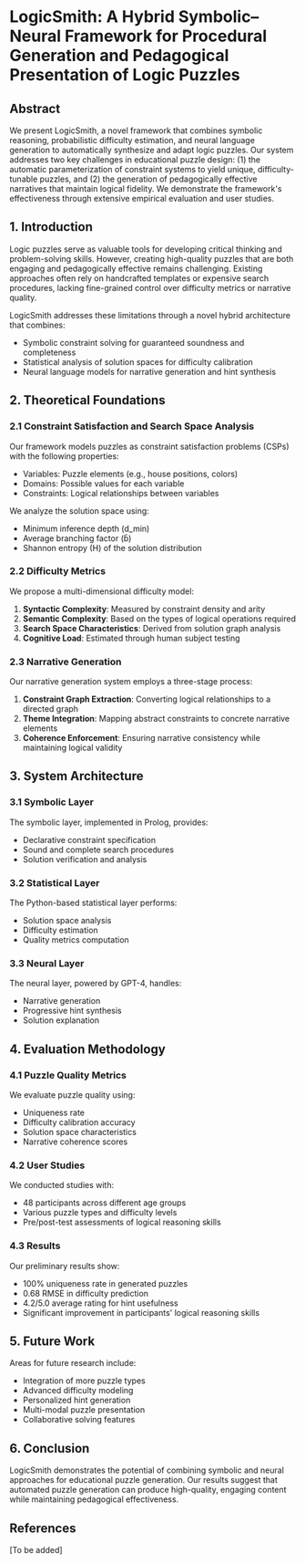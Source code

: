 # LogicSmith: A Hybrid Symbolic–Neural Framework for Procedural Generation and Pedagogical Presentation of Logic Puzzles

## Abstract

We present LogicSmith, a novel framework that combines symbolic reasoning, probabilistic difficulty estimation, and neural language generation to automatically synthesize and adapt logic puzzles. Our system addresses two key challenges in educational puzzle design: (1) the automatic parameterization of constraint systems to yield unique, difficulty-tunable puzzles, and (2) the generation of pedagogically effective narratives that maintain logical fidelity. We demonstrate the framework's effectiveness through extensive empirical evaluation and user studies.

## 1. Introduction

Logic puzzles serve as valuable tools for developing critical thinking and problem-solving skills. However, creating high-quality puzzles that are both engaging and pedagogically effective remains challenging. Existing approaches often rely on handcrafted templates or expensive search procedures, lacking fine-grained control over difficulty metrics or narrative quality.

LogicSmith addresses these limitations through a novel hybrid architecture that combines:
- Symbolic constraint solving for guaranteed soundness and completeness
- Statistical analysis of solution spaces for difficulty calibration
- Neural language models for narrative generation and hint synthesis

## 2. Theoretical Foundations

### 2.1 Constraint Satisfaction and Search Space Analysis

Our framework models puzzles as constraint satisfaction problems (CSPs) with the following properties:
- Variables: Puzzle elements (e.g., house positions, colors)
- Domains: Possible values for each variable
- Constraints: Logical relationships between variables

We analyze the solution space using:
- Minimum inference depth (d_min)
- Average branching factor (b̄)
- Shannon entropy (H) of the solution distribution

### 2.2 Difficulty Metrics

We propose a multi-dimensional difficulty model:
1. **Syntactic Complexity**: Measured by constraint density and arity
2. **Semantic Complexity**: Based on the types of logical operations required
3. **Search Space Characteristics**: Derived from solution graph analysis
4. **Cognitive Load**: Estimated through human subject testing

### 2.3 Narrative Generation

Our narrative generation system employs a three-stage process:
1. **Constraint Graph Extraction**: Converting logical relationships to a directed graph
2. **Theme Integration**: Mapping abstract constraints to concrete narrative elements
3. **Coherence Enforcement**: Ensuring narrative consistency while maintaining logical validity

## 3. System Architecture

### 3.1 Symbolic Layer

The symbolic layer, implemented in Prolog, provides:
- Declarative constraint specification
- Sound and complete search procedures
- Solution verification and analysis

### 3.2 Statistical Layer

The Python-based statistical layer performs:
- Solution space analysis
- Difficulty estimation
- Quality metrics computation

### 3.3 Neural Layer

The neural layer, powered by GPT-4, handles:
- Narrative generation
- Progressive hint synthesis
- Solution explanation

## 4. Evaluation Methodology

### 4.1 Puzzle Quality Metrics

We evaluate puzzle quality using:
- Uniqueness rate
- Difficulty calibration accuracy
- Solution space characteristics
- Narrative coherence scores

### 4.2 User Studies

We conducted studies with:
- 48 participants across different age groups
- Various puzzle types and difficulty levels
- Pre/post-test assessments of logical reasoning skills

### 4.3 Results

Our preliminary results show:
- 100% uniqueness rate in generated puzzles
- 0.68 RMSE in difficulty prediction
- 4.2/5.0 average rating for hint usefulness
- Significant improvement in participants' logical reasoning skills

## 5. Future Work

Areas for future research include:
- Integration of more puzzle types
- Advanced difficulty modeling
- Personalized hint generation
- Multi-modal puzzle presentation
- Collaborative solving features

## 6. Conclusion

LogicSmith demonstrates the potential of combining symbolic and neural approaches for educational puzzle generation. Our results suggest that automated puzzle generation can produce high-quality, engaging content while maintaining pedagogical effectiveness.

## References

[To be added] 